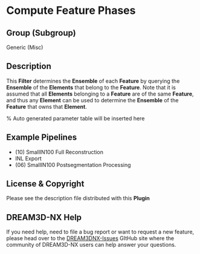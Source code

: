 # Compute Feature Phases

## Group (Subgroup)

Generic (Misc)

## Description

This **Filter** determines the **Ensemble** of each **Feature** by querying the **Ensemble** of the **Elements** that belong to the **Feature**. Note that it is assumed that all **Elements** belonging to a **Feature** are of the same **Feature**, and thus any **Element** can be used to determine the **Ensemble** of the **Feature** that owns that **Element**.

% Auto generated parameter table will be inserted here

## Example Pipelines

+ (10) SmallIN100 Full Reconstruction
+ INL Export
+ (06) SmallIN100 Postsegmentation Processing

## License & Copyright

Please see the description file distributed with this **Plugin**

## DREAM3D-NX Help

If you need help, need to file a bug report or want to request a new feature, please head over to the [DREAM3DNX-Issues](https://github.com/BlueQuartzSoftware/DREAM3DNX-Issues/discussions) GItHub site where the community of DREAM3D-NX users can help answer your questions.
